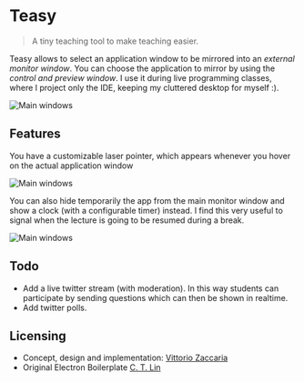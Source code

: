 # Teasy

> A tiny teaching tool to make teaching easier.

Teasy allows to select an application window to be mirrored into an *external monitor window*. You can choose the application to mirror by using the *control and preview window*. I use it during live programming classes, where I project only the IDE, keeping my cluttered desktop for myself :).


![Main windows](https://dl.dropboxusercontent.com/u/5867765/images/teasy_main_windows_explained.png)

## Features

You have a customizable laser pointer, which appears whenever you hover on the actual application window

![Main windows](https://dl.dropboxusercontent.com/u/5867765/images/teasy_laser_customize.png)

You can also hide temporarily the app from the main monitor window and show a clock (with a configurable timer) instead. I find this very useful to signal when the lecture is going to be resumed during a break. 

![Main windows](https://dl.dropboxusercontent.com/u/5867765/images/teasy_timer.png)


## Todo

* Add a live twitter stream (with moderation). In this way students can participate by sending questions which can then be shown in realtime. 
* Add twitter polls.

## Licensing

* Concept, design and implementation: [Vittorio Zaccaria](https://github.com/vzaccaria)
* Original Electron Boilerplate [C. T. Lin](https://github.com/chentsulin)
